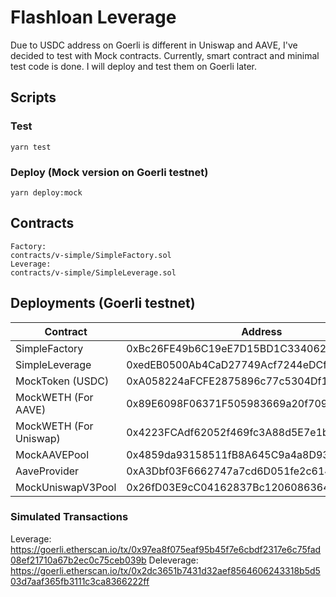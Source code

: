 # Flashloan Leverage

Due to USDC address on Goerli is different in Uniswap and AAVE, I've decided to test with Mock contracts.
Currently, smart contract and minimal test code is done. I will deploy and test them on Goerli later.

## Scripts

### Test
```
yarn test
```

### Deploy (Mock version on Goerli testnet)
```
yarn deploy:mock
```

## Contracts
```
Factory: 
contracts/v-simple/SimpleFactory.sol
Leverage: 
contracts/v-simple/SimpleLeverage.sol
```

## Deployments (Goerli testnet)

|Contract|Address|
|---|---|
|SimpleFactory|0xBc26FE49b6C19eE7D15BD1C33406201C5F659a23|
|SimpleLeverage|0xedEB0500Ab4CaD27749Acf7244eDCfaee4E55410|
|MockToken (USDC)|0xA058224aFCFE2875896c77c5304Df151b97544c8|
|MockWETH (For AAVE)|0x89E6098F06371F505983669a20f70903C50Ccdb5|
|MockWETH (For Uniswap)|0x4223FCAdf62052f469fc3A88d5E7e1bA846551Ab|
|MockAAVEPool|0x4859da93158511fB8A645C9a4a8D932e14F0FD73|
|AaveProvider|0xA3Dbf03F6662747a7cd6D051fe2c614acEa7C90d|
|MockUniswapV3Pool|0x26fD03E9cC04162837Bc120608636436802b871D|

### Simulated Transactions
Leverage:
https://goerli.etherscan.io/tx/0x97ea8f075eaf95b45f7e6cbdf2317e6c75fad08ef21710a67b2ec0c75ceb039b
Deleverage:
https://goerli.etherscan.io/tx/0x2dc3651b7431d32aef8564606243318b5d503d7aaf365fb3111c3ca8366222ff
